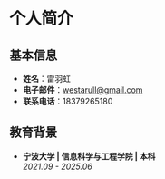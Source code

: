 # 个人简介

## 基本信息
- **姓名**：雷羽虹  
- **电子邮件**：westarull@gmail.com
- **联系电话**：18379265180


## 教育背景
- **宁波大学 | 信息科学与工程学院 | 本科**  
  *2021.09 - 2025.06*  

